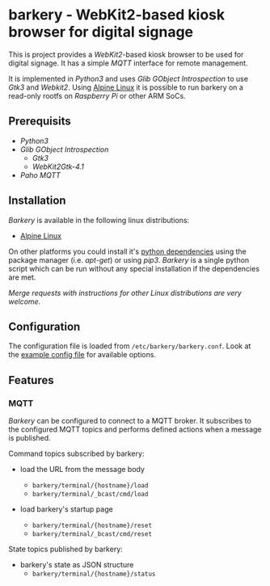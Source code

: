 # barkery - WebKit2-based kiosk browser for digital signage

This is project provides a *WebKit2*-based kiosk browser to be used for digital signage. It has a simple *MQTT* interface for remote management.

It is implemented in *Python3* and uses *Glib GObject Introspection* to use *Gtk3* and *Webkit2*. Using [Alpine Linux](https://www.alpinelinux.org/) it is possible to run barkery on a read-only rootfs on *Raspberry Pi* or other ARM SoCs.

## Prerequisits

- *Python3*
- *Glib GObject Introspection*
  - *Gtk3*
  - *WebKit2Gtk-4.1*
- *Paho MQTT*

## Installation

*Barkery* is available in the following linux distributions:

- [Alpine Linux](docs/Alpine.md)

On other platforms you could install it's [python dependencies](requirements.txt) using the package manager (i.e. *apt-get*) or using *pip3*. *Barkery* is a single python script which can be run without any special installation if the dependencies are met.

*Merge requests with instructions for other Linux distributions are very welcome.*

## Configuration

The configuration file is loaded from `/etc/barkery/barkery.conf`. Look at the [example config file](ex/barkery.conf) for available options.

## Features

### MQTT

*Barkery* can be configured to connect to a MQTT broker. It subscribes to the configured MQTT topics and performs defined actions when a message is published.

Command topics subscribed by barkery:

- load the URL from the message body
  - `barkery/terminal/{hostname}/load`
  - `barkery/terminal/_bcast/cmd/load`

- load barkery's startup page
  - `barkery/terminal/{hostname}/reset`
  - `barkery/terminal/_bcast/cmd/reset`


State topics published by barkery:
- barkery's state as JSON structure
  - `barkery/terminal/{hostname}/status`
